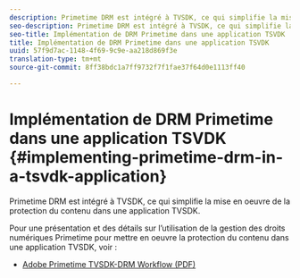 ```yaml
---
description: Primetime DRM est intégré à TVSDK, ce qui simplifie la mise en oeuvre de la protection du contenu dans une application TVSDK.
seo-description: Primetime DRM est intégré à TVSDK, ce qui simplifie la mise en oeuvre de la protection du contenu dans une application TVSDK.
seo-title: Implémentation de DRM Primetime dans une application TSVDK
title: Implémentation de DRM Primetime dans une application TSVDK
uuid: 57f9d7ac-1148-4f69-9c9e-aa218d869f3e
translation-type: tm+mt
source-git-commit: 8ff38bdc1a7ff9732f7f1fae37f64d0e1113ff40

---
```



# Implémentation de DRM Primetime dans une application TSVDK {#implementing-primetime-drm-in-a-tsvdk-application}

Primetime DRM est intégré à TVSDK, ce qui simplifie la mise en oeuvre de la protection du contenu dans une application TVSDK.

Pour une présentation et des détails sur l’utilisation de la gestion des droits numériques Primetime pour mettre en oeuvre la protection du contenu dans une application TVSDK, voir :

* [Adobe Primetime TVSDK-DRM Workflow (PDF)](https://helpx.adobe.com/content/dam/help/en/primetime/drm/drm_tvsdk_drm_workflow.pdf)